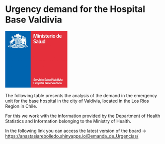 # Urgency demand for the Hospital Base Valdivia

<img src="img/Logo_Hospital_Base_Valdivia.jpg" width="200"/>

The following table presents the analysis of the demand in the emergency unit for the base hospital in the city of Valdivia, located in the Los Ríos Region in Chile.

For this we work with the information provided by the Department of Health Statistics and Information belonging to the Ministry of Health.

In the following link you can access the latest version of the board -\> <https://anastasiarebolledo.shinyapps.io/Demanda_de_Urgencias/>
